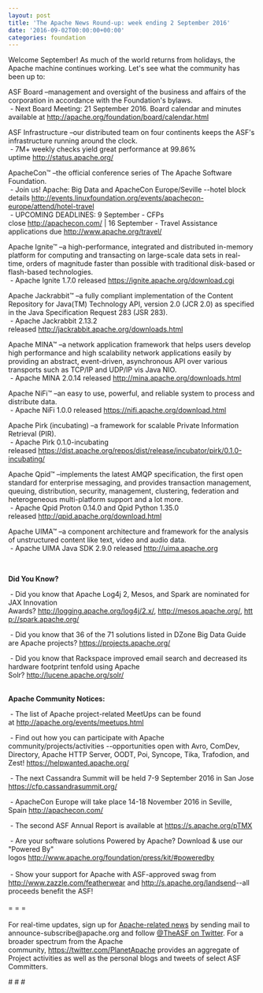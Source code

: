 ```yaml
---
layout: post
title: 'The Apache News Round-up: week ending 2 September 2016'
date: '2016-09-02T00:00:00+00:00'
categories: foundation
---
```

<p>Welcome September! As much of the world returns from holidays, the Apache machine continues working. Let's see what the community has been up to:</p> 
  <div> 
    <p>ASF Board –management and oversight of the business and affairs of the corporation in accordance with the Foundation's bylaws.<br />&nbsp;- Next Board Meeting: 21 September 2016. Board calendar and minutes available at <a href="http://apache.org/foundation/board/calendar.html">http://apache.org/foundation/board/calendar.html</a></p> 
    <p>ASF Infrastructure –our distributed team on four continents keeps the ASF's infrastructure running around the clock.<br />&nbsp;- 7M+ weekly checks yield great performance at 99.86% uptime&nbsp;<a href="http://status.apache.org/">http://status.apache.org/</a></p> 
  </div> 
  <div> 
    <p><a href="http://status.apache.org/"></a>ApacheCon™ –the official conference series of The Apache Software Foundation.<br />&nbsp;- Join us! Apache: Big Data and ApacheCon Europe/Seville&nbsp;--hotel block details&nbsp;<a href="http://events.linuxfoundation.org/events/apachecon-europe/attend/hotel-travel">http://events.linuxfoundation.org/events/apachecon-europe/attend/hotel-travel</a><br />&nbsp;- UPCOMING DEADLINES: 9 September - CFPs close&nbsp;<a href="http://apachecon.com/">http://apachecon.com/</a> | 16 September - Travel Assistance applications due&nbsp;<a href="http://www.apache.org/travel/">http://www.apache.org/travel/</a></p> 
    <p>Apache Ignite™ –a high-performance, integrated and distributed in-memory platform for computing and transacting on large-scale data sets in real-time, orders of magnitude faster than possible with traditional disk-based or flash-based technologies.<br />&nbsp;- Apache Ignite 1.7.0 released&nbsp;<a href="https://ignite.apache.org/download.cgi">https://ignite.apache.org/download.cgi</a></p> 
    <p>Apache Jackrabbit™ –a fully compliant implementation of the Content Repository for Java(TM) Technology API, version 2.0 (JCR 2.0) as specified in the Java Specification Request 283 (JSR 283).<br />&nbsp;- Apache Jackrabbit 2.13.2 released&nbsp;<a href="http://jackrabbit.apache.org/downloads.html">http://jackrabbit.apache.org/downloads.html</a></p> 
    <p>Apache MINA™ –a network application framework that helps users develop high performance and high scalability network applications easily by providing an abstract, event-driven, asynchronous API over various transports such as TCP/IP and UDP/IP vis Java NIO.<br />&nbsp;- Apache MINA 2.0.14 released&nbsp;<a href="http://mina.apache.org/downloads.html">http://mina.apache.org/downloads.html</a></p> 
    <p>Apache NiFi™ –an easy to use, powerful, and reliable system to process and distribute data.<br />&nbsp;- Apache NiFi 1.0.0 released&nbsp;<a href="https://nifi.apache.org/download.html">https://nifi.apache.org/download.html</a></p> 
    <p>Apache Pirk (incubating)&nbsp;–a framework for scalable Private Information Retrieval (PIR).<br />&nbsp;- Apache Pirk 0.1.0-incubating released&nbsp;<a href="https://dist.apache.org/repos/dist/release/incubator/pirk/0.1.0-incubating/">https://dist.apache.org/repos/dist/release/incubator/pirk/0.1.0-incubating/</a></p> 
    <p>Apache Qpid™ –implements the latest AMQP specification, the first open standard for enterprise messaging, and provides transaction management, queuing, distribution, security, management, clustering, federation and heterogeneous multi-platform support and a lot more.<br />&nbsp;-&nbsp;Apache Qpid Proton 0.14.0 and Qpid Python 1.35.0 released&nbsp;<a href="http://qpid.apache.org/download.html">http://qpid.apache.org/download.html</a></p> 
    <p><a href="http://qpid.apache.org/download.html"></a>Apache UIMA™ –a component architecture and framework for the analysis of unstructured content like text, video and audio data.<br />&nbsp;-&nbsp;Apache UIMA Java SDK 2.9.0 released&nbsp;<a href="http://uima.apache.org">http://uima.apache.org</a></p> 
    <p><br /></p> 
    <p><b>Did You Know?</b></p> 
    <p>&nbsp;- Did you know that Apache Log4j 2, Mesos, and Spark are nominated for JAX Innovation Awards?&nbsp;<a href="http://logging.apache.org/log4j/2.x/">http://logging.apache.org/log4j/2.x/</a>,&nbsp;<a href="http://mesos.apache.org/">http://mesos.apache.org/</a>,&nbsp;<a href="http://spark.apache.org/">http://spark.apache.org/</a></p> 
    <p>&nbsp;- Did you know that 36 of the 71 solutions listed in DZone Big Data Guide are Apache projects? <a href="https://projects.apache.org/">https://projects.apache.org/</a> </p> 
  </div> 
  <div> 
    <p>&nbsp;- Did you know that Rackspace improved email search and decreased its hardware footprint tenfold using Apache Solr?&nbsp;<a href="http://lucene.apache.org/solr/">http://lucene.apache.org/solr/</a><br /><br /></p> 
    <p><strong>Apache Community Notices:</strong></p> 
  </div> 
  <div> 
    <div> 
      <p>&nbsp;- The list of Apache project-related MeetUps can be found at&nbsp;<a href="http://apache.org/events/meetups.html">http://apache.org/events/meetups.html</a> </p> 
      <p>&nbsp;- Find out how you can participate with Apache community/projects/activities --opportunities open with Avro, ComDev, Directory, Apache HTTP Server, OODT, Poi, Syncope, Tika, Trafodion, and Zest!&nbsp;<a href="https://helpwanted.apache.org/">https://helpwanted.apache.org/</a></p> 
      <p><strong></strong></p> 
      <p>&nbsp;- The next Cassandra Summit will be held 7-9 September 2016 in San Jose <a href="https://cfp.cassandrasummit.org/">https://cfp.cassandrasummit.org/</a></p> 
    </div> 
    <p>&nbsp;- ApacheCon Europe will take place 14-18 November 2016 in Seville, Spain&nbsp;<a href="http://apachecon.com/">http://apachecon.com/</a></p> 
    <div> 
      <p>&nbsp;- The second ASF Annual Report is available at <a href="https://s.apache.org/pTMX">https://s.apache.org/pTMX</a></p> 
    </div> 
    <div>&nbsp;- Are your software solutions Powered by Apache? Download &amp; use our &quot;Powered By&quot; logos&nbsp;<a href="http://www.apache.org/foundation/press/kit/#poweredby">http://www.apache.org/foundation/press/kit/#poweredby</a></div> 
    <div><br /></div> 
    <div>&nbsp;- Show your support for Apache with ASF-approved swag from <a href="http://www.zazzle.com/featherwear">http://www.zazzle.com/featherwear</a> and&nbsp;<a href="http://s.apache.org/landsend">http://s.apache.org/landsend</a>--all proceeds benefit the ASF!&nbsp;</div> 
    <div><br /></div> 
    <div>= = =</div> 
    <div><br /></div> 
    <div>For real-time updates, sign up for <a href="http://apache.org/foundation/mailinglists.html#foundation-announce">Apache-related news</a> by sending mail to announce-subscribe@apache.org and follow <a href="https://twitter.com/TheASF">@TheASF on Twitter</a>. For a broader spectrum from the Apache community,&nbsp;<a href="http://s.apache.org/landsend">https://twitter.com/PlanetApache</a> provides an aggregate of Project activities as well as the personal blogs and tweets of select ASF Committers.</div> 
  </div> 
  <p># # #</p>
